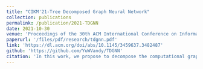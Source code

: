```yaml
---
title: "CIKM'21-Tree Decomposed Graph Neural Network"
collection: publications
permalink: /publication/2021-TDGNN
date: 2021-10-30
venue: 'Proceedings of the 30th ACM International Conference on Information & Knowledge Management'
paperurl: '/files/pdf/research/tdgnn.pdf'
link: 'https://dl.acm.org/doi/abs/10.1145/3459637.3482487'
github: 'https://github.com/YuWVandy/TDGNN'
citation: 'In this work, we propose to decompose the computational graph of each node for classification on homophily and heterophily graphs. In addition, we demonstrate that higher-order topological dependencies is much more important than incorporating higher-layer node features'
---
```

